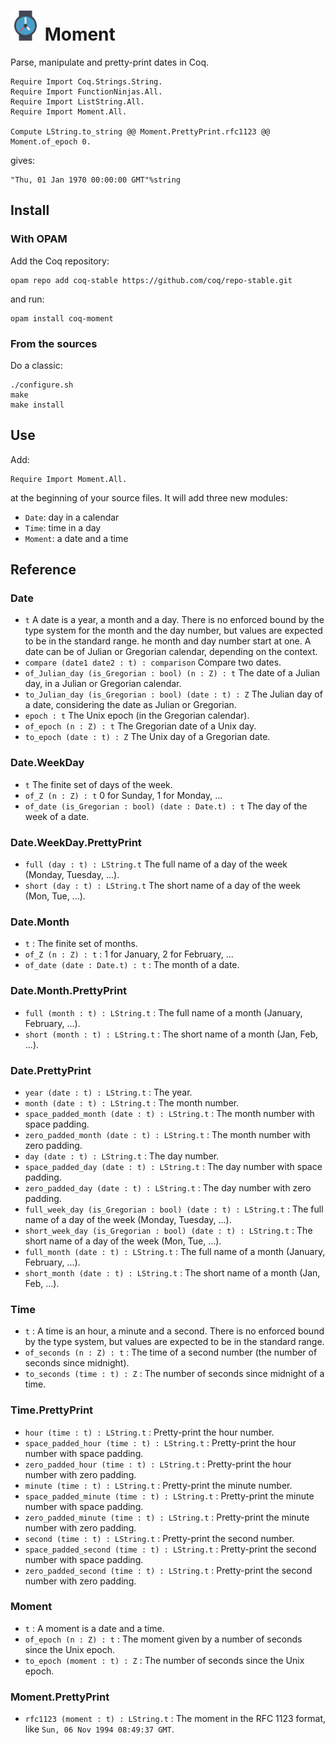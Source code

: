 # ![Logo](https://raw.githubusercontent.com/clarus/icons/master/watch-48.png) Moment
Parse, manipulate and pretty-print dates in Coq.

    Require Import Coq.Strings.String.
    Require Import FunctionNinjas.All.
    Require Import ListString.All.
    Require Import Moment.All.

    Compute LString.to_string @@ Moment.PrettyPrint.rfc1123 @@ Moment.of_epoch 0.

gives:
    
    "Thu, 01 Jan 1970 00:00:00 GMT"%string

## Install
### With OPAM
Add the Coq repository:

    opam repo add coq-stable https://github.com/coq/repo-stable.git

and run:

    opam install coq-moment

### From the sources
Do a classic:

    ./configure.sh
    make
    make install

## Use
Add:

    Require Import Moment.All.

at the beginning of your source files. It will add three new modules:
* `Date`: day in a calendar
* `Time`: time in a day
* `Moment`: a date and a time

## Reference
### Date
* `t` A date is a year, a month and a day. There is no enforced bound by the type system for the month and the day number, but values are expected to be in the standard range.  he month and day number start at one. A date can be of Julian or Gregorian calendar, depending on the context.
* `compare (date1 date2 : t) : comparison` Compare two dates.
* `of_Julian_day (is_Gregorian : bool) (n : Z) : t` The date of a Julian day, in a Julian or Gregorian calendar.
* `to_Julian_day (is_Gregorian : bool) (date : t) : Z` The Julian day of a date, considering the date as Julian or Gregorian.
* `epoch : t` The Unix epoch (in the Gregorian calendar).
* `of_epoch (n : Z) : t` The Gregorian date of a Unix day.
* `to_epoch (date : t) : Z` The Unix day of a Gregorian date.

### Date.WeekDay
* `t` The finite set of days of the week.
* `of_Z (n : Z) : t` 0 for Sunday, 1 for Monday, ...
* `of_date (is_Gregorian : bool) (date : Date.t) : t` The day of the week of a date.

### Date.WeekDay.PrettyPrint
* `full (day : t) : LString.t` The full name of a day of the week (Monday, Tuesday, ...).
* `short (day : t) : LString.t` The short name of a day of the week (Mon, Tue, ...).

### Date.Month
* `t` : The finite set of months.
* `of_Z (n : Z) : t` : 1 for January, 2 for February, ...
* `of_date (date : Date.t) : t` : The month of a date.

### Date.Month.PrettyPrint
* `full (month : t) : LString.t` : The full name of a month (January, February, ...).
* `short (month : t) : LString.t` : The short name of a month (Jan, Feb, ...).

### Date.PrettyPrint
* `year (date : t) : LString.t` : The year.
* `month (date : t) : LString.t` : The month number.
* `space_padded_month (date : t) : LString.t` : The month number with space padding.
* `zero_padded_month (date : t) : LString.t` : The month number with zero padding.
* `day (date : t) : LString.t` : The day number.
* `space_padded_day (date : t) : LString.t` : The day number with space padding.
* `zero_padded_day (date : t) : LString.t` : The day number with zero padding.
* `full_week_day (is_Gregorian : bool) (date : t) : LString.t` : The full name of a day of the week (Monday, Tuesday, ...).
* `short_week_day (is_Gregorian : bool) (date : t) : LString.t` : The short name of a day of the week (Mon, Tue, ...).
* `full_month (date : t) : LString.t` : The full name of a month (January, February, ...).
* `short_month (date : t) : LString.t` : The short name of a month (Jan, Feb, ...).

### Time
* `t` : A time is an hour, a minute and a second. There is no enforced bound by the type system, but values are expected to be in the standard range.
* `of_seconds (n : Z) : t` : The time of a second number (the number of seconds since midnight).
* `to_seconds (time : t) : Z` : The number of seconds since midnight of a time.

### Time.PrettyPrint
* `hour (time : t) : LString.t` : Pretty-print the hour number.
* `space_padded_hour (time : t) : LString.t` : Pretty-print the hour number with space padding.
* `zero_padded_hour (time : t) : LString.t` : Pretty-print the hour number with zero padding.
* `minute (time : t) : LString.t` : Pretty-print the minute number.
* `space_padded_minute (time : t) : LString.t` : Pretty-print the minute number with space padding.
* `zero_padded_minute (time : t) : LString.t` : Pretty-print the minute number with zero padding.
* `second (time : t) : LString.t` : Pretty-print the second number.
* `space_padded_second (time : t) : LString.t` : Pretty-print the second number with space padding.
* `zero_padded_second (time : t) : LString.t` : Pretty-print the second number with zero padding.

### Moment
* `t` : A moment is a date and a time.
* `of_epoch (n : Z) : t` : The moment given by a number of seconds since the Unix epoch.
* `to_epoch (moment : t) : Z` : The number of seconds since the Unix epoch.

### Moment.PrettyPrint
* `rfc1123 (moment : t) : LString.t` : The moment in the RFC 1123 format, like `Sun, 06 Nov 1994 08:49:37 GMT`.
